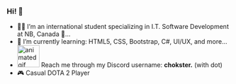 ### Hi! 👋

- 🧑‍💻&nbsp;I’m an international student specializing in I.T. Software Development at NB, Canada 🍁...
- 🌱&nbsp;I’m currently learning: HTML5, CSS, Bootstrap, C#, UI/UX, and more...
- <img src="https://user-images.githubusercontent.com/74038190/235294015-47144047-25ab-417c-af1b-6746820a20ff.gif" width="50" alt="animated gif"> Reach me through my Discord username: <b>chokster.</b> (with dot)
- 🎮&nbsp;Casual DOTA 2 Player
